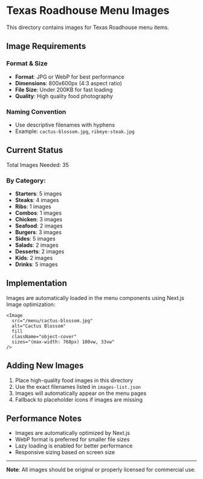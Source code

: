 # Texas Roadhouse Menu Images

This directory contains images for Texas Roadhouse menu items.

## Image Requirements

### Format & Size
- **Format**: JPG or WebP for best performance
- **Dimensions**: 800x600px (4:3 aspect ratio)
- **File Size**: Under 200KB for fast loading
- **Quality**: High quality food photography

### Naming Convention
- Use descriptive filenames with hyphens
- Example: `cactus-blossom.jpg`, `ribeye-steak.jpg`

## Current Status

Total Images Needed: 35

### By Category:
- **Starters**: 5 images
- **Steaks**: 4 images
- **Ribs**: 1 images
- **Combos**: 1 images
- **Chicken**: 3 images
- **Seafood**: 2 images
- **Burgers**: 3 images
- **Sides**: 5 images
- **Salads**: 2 images
- **Desserts**: 2 images
- **Kids**: 2 images
- **Drinks**: 5 images

## Implementation

Images are automatically loaded in the menu components using Next.js Image optimization:

```tsx
<Image
  src="/menu/cactus-blossom.jpg"
  alt="Cactus Blossom"
  fill
  className="object-cover"
  sizes="(max-width: 768px) 100vw, 33vw"
/>
```

## Adding New Images

1. Place high-quality food images in this directory
2. Use the exact filenames listed in `images-list.json`
3. Images will automatically appear on the menu pages
4. Fallback to placeholder icons if images are missing

## Performance Notes

- Images are automatically optimized by Next.js
- WebP format is preferred for smaller file sizes
- Lazy loading is enabled for better performance
- Responsive sizing based on screen size

---

**Note**: All images should be original or properly licensed for commercial use.
